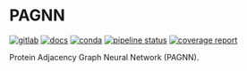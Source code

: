 # PAGNN

[![gitlab](https://img.shields.io/badge/GitLab-main-orange?logo=gitlab)](https://gitlab.com/ostrokach/pagnn)
[![docs](https://img.shields.io/badge/docs-v0.1.14-blue.svg?logo=gitbook)](https://ostrokach.gitlab.io/pagnn/v0.1.14/)
[![conda](https://img.shields.io/conda/dn/kimlab/pagnn.svg?logo=conda-forge)](https://anaconda.org/kimlab/pagnn/)
[![pipeline status](https://gitlab.com/ostrokach/protein-adjacency-net/badges/v0.1.14/pipeline.svg)](https://gitlab.com/ostrokach/protein-adjacency-net/commits/v0.1.14/)
[![coverage report](https://gitlab.com/ostrokach/protein-adjacency-net/badges/master/coverage.svg?job=docs)](https://ostrokach.gitlab.io/protein-adjacency-net/v0.1.14/htmlcov/)

Protein Adjacency Graph Neural Network (PAGNN).
